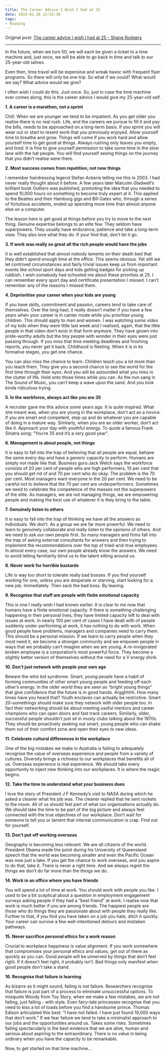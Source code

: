 ```yaml
---
title: The Career Advice I Wish I Had at 25
date: 2019-01-26 22:55:50
tags:
- Reading
---
```


Original post: [The career advice I wish I had at 25 - Shane Rodgers](https://www.linkedin.com/pulse/career-advice-i-wish-had-25-shane-rodgers/)

---

In the future, when we turn 50, we will each be given a ticket to a time machine and, just once, we will be able to go back in time and talk to our 25-year-old selves.

Even then, time travel will be expensive and wreak havoc with frequent flyer programs. So there will only be one trip. So what if we could? What would we say? What advice would we give?

I often wish I could do this. Just once. So, just in case the time machine ever comes along, this is the career advice I would give my 25-year-old self.

<!-- more -->

**1. A career is a marathon, not a sprint**

Chill. When we are younger we tend to be impatient. As you get older you realise there is no real rush. Life, and the careers we pursue to fill it and pay the bills, needs to be approached on a long-term basis. If you sprint you will wear out or start to resent work that you previously enjoyed. Allow yourself time to breathe and grow. Things will come if you work hard and allow yourself time to get good at things. Always rushing only leaves you empty, and tired. It is fine to give yourself permission to take some time in the slow lane with the hat people. You will find yourself seeing things on the journey that you didn’t realise were there.

**2. Most success comes from repetition, not new things**

I remember hairdressing legend Stefan Ackerie telling me this in 2003. I had never really thought about it before. A few years later Malcolm Gladwell’s brilliant book Outliers was published, promoting the idea that you needed to spend 10,000 hours on something to become truly expert at it. This applied to the Beatles and their Hamburg gigs and Bill Gates who, through a series of fortuitous accidents, ended up spending more time than almost anyone else on a computer.

The lesson here is get good at things before you try to move to the next thing. Genuine expertise belongs to an elite few. They seldom have superpowers. They usually have endurance, patience and take a long-term view. They also love what they do. If your find that, don’t let it go.

**3. If work was really so great all the rich people would have the jobs**

It is well established that almost nobody laments on their death bed that they didn’t spend enough time at the office. This seems obvious. Yet still we let contrived circumstances and fairly trivial issues keep us from important events like school sport days and kids getting badges for picking up rubbish. I wish somebody had schooled me about these priorities at 25. I can remember every sport day and certificate presentation I missed. I can’t remember any of the reasons I missed them.

**4. Deprioritise your career when your kids are young**

If you have skills, commitment and passion, careers tend to take care of themselves. Over the long haul, it really doesn’t matter if you have a few years when your career is in canter mode while you prioritise young children. This should apply to men and women. I was watching some video of my kids when they were little last week and I realised, again, that the little people in that video don’t exist in that form anymore. They have grown into pride-worthy adults but the tiny people with wonder in their eyes were just passing through. If you miss that time meeting deadlines and finishing reports, you never get it back. Childhood is fleeting. When it is in its formative stages, you get one chance.

You can also miss the chance to learn. Children teach you a lot more than you teach them. They give you a second chance to see the world for the first time through their eyes. And you will be astounded what you miss in the clutter of life. Hold onto those times while you can. As the nun sang in The Sound of Music, you can’t keep a wave upon the sand. And you look kinda ridiculous trying.

**5. In the workforce, always act like you are 35**

A recruiter gave me this advice some years ago. It is quite inspired. What she meant was, when you are young in the workplace, don’t act as a novice. If you are smart and competent, step up and do whatever you are capable of doing in a mature way. Similarly, when you are an older worker, don’t act like it. Approach your day with youthful energy. To quote a famous Frank Sinatra song: “You’re 35 and it’s a very good year”.

**6. Management is about people, not things**

It is easy to fall into the trap of believing that all people are equal, behave the same every day and have a generic capacity to perform. Humans are simply not made like that. Business guru Jack Welch says the workforce consists of 20 per cent of people who are high performers, 10 per cent that you should get rid of and 70 per cent who do okay. The problem is the 70 per cent. Most managers want everyone in the 20 per cent. We need to be careful not to believe that the 70 per cent are underperformers. Sometimes we need to celebrate the competence of the masses not the superpowers of the elite. As managers, we are not managing things, we are empowering people and making the best use of whatever it is they bring to the table.

**7. Genuinely listen to others**

It is easy to fall into the trap of thinking we have all the answers as individuals. We don’t. As a group we are far more powerful. We need to learn to genuinely collaborate and really listen to the opinions of others. And we need to ask our own people first. So many managers and firms fall into the trap of asking external consultants for answers and then trying to implement the recommendations over the top of tried-and-true employees. In almost every case, our own people already know the answers. We need to avoid letting familiarity blind us to the talent sitting around us.

**8. Never work for horrible bastards**

Life is way too short to tolerate really bad bosses. If you find yourself working for one, unless you are desperate or starving, start looking for a new job. Immediately. Then sack the bad boss. By leaving.

**9. Recognise that staff are people with finite emotional capacity**

This is one I really wish I had known earlier. It is clear to me now that humans have a finite emotional capacity. If there is something challenging happening in their personal lives, they have limited capacity left to deal with issues at work. In nearly 100 per cent of cases I have dealt with of people suddenly under-performing at work, it has nothing to do with work. When good people have problems, managers and companies need to carry them. This should be a personal mission. If we learn to carry people when they most need it, we become a stronger community and we empower people in ways that we probably can’t imagine when we are young. A re-invigorated broken employee is a corporation’s most powerful force. They become a slightly better version of themselves without the need for a V energy drink.

**10. Don’t just network with people your own age**

Beware the whiz kid syndrome. Smart, young people have a habit of forming communities of other smart young people and feeding off each other’s energy. In the older world they are seen as “bright young things” that give confidence that the future is in good hands. Argghhhh. How many times have you heard that? Youth enclaves can actually be restrictive. Smart 20-somethings should make sure they network with older people too. In fact their networking should be about meeting useful mentors and career champions who can open doors and fast track careers. Similarly, older, successful people shouldn’t just sit in musty clubs talking about the 1970s. They should be proactively seeking out smart, young people who can shake them out of their comfort zone and open their eyes to new ideas.

**11. Celebrate cultural differences in the workplace**

One of the big mistakes we make in Australia is failing to adequately recognise the value of overseas experience and people from a variety of cultures. Diversity brings a richness to our workplaces that benefits all of us. Overseas experience is real experience. We should take every opportunity to inject new thinking into our workplaces. It is where the magic begins.

**12. Take the time to understand what your business does**

I love the story of President J F Kennedy’s visit to NASA during which he asked a cleaner what his job was. The cleaner replied that he sent rockets to the moon. All of us should feel part of what our organisations actually do. We should take the time to be part of the big picture and always feel connected with the true objectives of our workplace. Don’t wait for someone to tell you or lament that internal communication is crap. Find out for yourself.

**13. Don’t put off working overseas**

Geography is becoming less relevant. We are all citizens of the world. President Obama made the point during his University of Queensland speech that the world was becoming smaller and even the Pacific Ocean was now just a lake. If you get the chance to work overseas, and you aspire to do that, take it. There is never a right time. And we always regret the things we don’t do far more than the things we do.

**14. Work in an office where you have friends**

You will spend a lot of time at work. You should work with people you like. I used to be a bit sceptical about a question in employment engagement surveys asking people if they had a “best friend” at work. I realise now that work is much better if you are among friends. The happiest people are those who do things they are passionate about with people they really like. Further to that, if you find you have taken on a job you hate, ditch it quickly. Your career can survive a few well-intentioned detours and mistaken pathways.

**15. Never sacrifice personal ethics for a work reason**

Crucial to workplace happiness is value alignment. If you work somewhere that compromises your personal ethics and values, get out of there as quickly as you can. Good people will be unnerved by things that don’t feel right. If it doesn’t feel right, it probably isn’t. Bad things only manifest when good people don’t take a stand.

**16. Recognise that failure is learning**

As bizarre as it might sound, failing is not failure. Researchers recognise that failure is just part of a process to eliminate unsuccessful options. To misquote Woody from Toy Story, when we make a few mistakes, we are not failing, just falling - with style. Even fairy-tale princesses recognise that you need to kiss a lot of toads before you find a handsome prince. Thomas Edison articulated this best: “I have not failed. I have just found 10,000 ways that don’t work.” If we fear failure we tend to take a minimalist approach to our jobs and the opportunities around us. Takes some risks. Sometimes failing spectacularly is the best evidence that we are alive, human and serious about aspiring to the extraordinary. There is no value in being ordinary when you have the capacity to be remarkable.

Now, to get started on that time machine…
